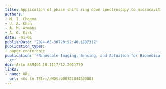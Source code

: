 ```yaml
---
title: Application of phase shift ring down spectroscopy to microcavities for biosensing
authors:
- M. I. Cheema
- U. A. Khan
- A. M. Armani
- A. G. Kirk
date: -01-01
publishDate: '2024-05-30T20:52:40.180731Z'
publication_types:
- paper-conference
publication: '*Nanoscale Imaging, Sensing, and Actuation for Biomedical Applications
  X*'
doi: Artn 859401 10.1117/12.2011779
links:
- name: URL
  url: <Go to ISI>://WOS:000321844500001
---
```

